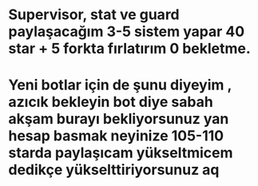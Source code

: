 # Supervisor, stat ve guard paylaşacağım 3-5 sistem yapar 40 star + 5 forkta fırlatırım 0 bekletme.
# Yeni botlar için de şunu diyeyim , azıcık bekleyin bot diye sabah akşam burayı bekliyorsunuz yan hesap basmak neyinize 105-110 starda paylaşıcam yükseltmicem dedikçe yükselttiriyorsunuz aq
